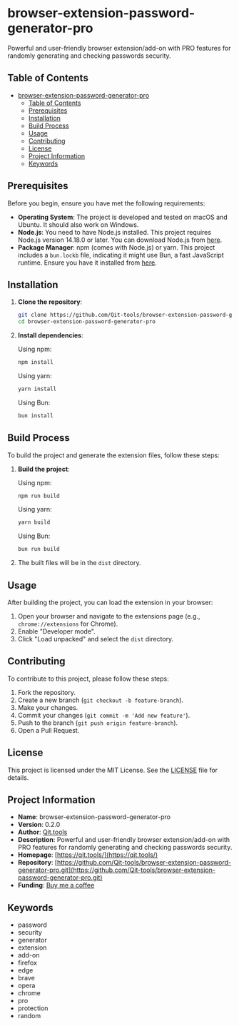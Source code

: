 # browser-extension-password-generator-pro

Powerful and user-friendly browser extension/add-on with PRO features for randomly generating and checking passwords security.

## Table of Contents

- [browser-extension-password-generator-pro](#name)
  - [Table of Contents](#table-of-contents)
  - [Prerequisites](#prerequisites)
  - [Installation](#installation)
  - [Build Process](#build-process)
  - [Usage](#usage)
  - [Contributing](#contributing)
  - [License](#license)
  - [Project Information](#project-information)
  - [Keywords](#keywords)

## Prerequisites

Before you begin, ensure you have met the following requirements:

- **Operating System**: The project is developed and tested on macOS and Ubuntu. It should also work on Windows.
- **Node.js**: You need to have Node.js installed. This project requires Node.js version 14.18.0 or later. You can download Node.js from [here](https://nodejs.org/).
- **Package Manager**: npm (comes with Node.js) or yarn. This project includes a `bun.lockb` file, indicating it might use Bun, a fast JavaScript runtime. Ensure you have it installed from [here](https://bun.sh/).

## Installation

1. **Clone the repository**:

   ```bash
   git clone https://github.com/Qit-tools/browser-extension-password-generator-pro.git
   cd browser-extension-password-generator-pro
   ```

2. **Install dependencies**:

   Using npm:

   ```bash
   npm install
   ```

   Using yarn:

   ```bash
   yarn install
   ```

   Using Bun:

   ```bash
   bun install
   ```

## Build Process

To build the project and generate the extension files, follow these steps:

1. **Build the project**:

   Using npm:

   ```bash
   npm run build
   ```

   Using yarn:

   ```bash
   yarn build
   ```

   Using Bun:

   ```bash
   bun run build
   ```

2. The built files will be in the `dist` directory.

## Usage

After building the project, you can load the extension in your browser:

1. Open your browser and navigate to the extensions page (e.g., `chrome://extensions` for Chrome).
2. Enable "Developer mode".
3. Click "Load unpacked" and select the `dist` directory.

## Contributing

To contribute to this project, please follow these steps:

1. Fork the repository.
2. Create a new branch (`git checkout -b feature-branch`).
3. Make your changes.
4. Commit your changes (`git commit -m 'Add new feature'`).
5. Push to the branch (`git push origin feature-branch`).
6. Open a Pull Request.

## License

This project is licensed under the MIT License. See the [LICENSE](LICENSE) file for details.

## Project Information

- **Name**: browser-extension-password-generator-pro
- **Version**: 0.2.0
- **Author**: [Qit.tools](https://qit.tools/)
- **Description**: Powerful and user-friendly browser extension/add-on with PRO features for randomly generating and checking passwords security.
- **Homepage**: [https://qit.tools/](https://qit.tools/)
- **Repository**: [https://github.com/Qit-tools/browser-extension-password-generator-pro.git](https://github.com/Qit-tools/browser-extension-password-generator-pro.git)
- **Funding**: [Buy me a coffee](https://buymeacoffee.com/deyurii)

## Keywords

- password
- security
- generator
- extension
- add-on
- firefox
- edge
- brave
- opera
- chrome
- pro
- protection
- random
